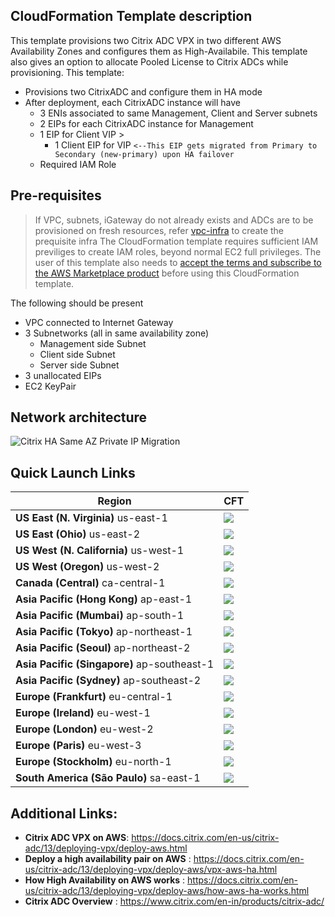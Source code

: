 ## CloudFormation Template description

This template provisions two Citrix ADC VPX in two different AWS Availability Zones and configures them as High-Availabile. This template also gives an option to allocate Pooled License to Citrix ADCs while provisioning.
This template:
- Provisions two CitrixADC and configure them in HA mode
- After deployment, each CitrixADC instance will have
  - 3 ENIs associated to same Management, Client and Server subnets
  - 2 EIPs for each CitrixADC instance for Management
  - 1 EIP for Client VIP >
	- 1 Client EIP for VIP `<--This EIP gets migrated from Primary to Secondary (new-primary) upon HA failover`
  - Required IAM Role


## Pre-requisites
> If VPC, subnets, iGateway do not already exists and ADCs are to be provisioned on fresh resources, refer [vpc-infra](../../vpc-infra/) to create the prequisite infra
The CloudFormation template requires sufficient IAM previliges to create IAM roles, beyond normal EC2 full privileges. The user of this template also needs to [accept the terms and subscribe to the AWS Marketplace product](https://aws.amazon.com/marketplace/pp/B00AA01BOE/) before using this CloudFormation template.
<p>The following should be present</p>

- VPC connected to Internet Gateway
- 3 Subnetworks (all in same availability zone)
    - Management side Subnet
    - Client side Subnet
    - Server side Subnet
- 3 unallocated EIPs
- EC2 KeyPair


## Network architecture
![Citrix HA Same AZ Private IP Migration](https://docs.citrix.com/en-us/citrix-adc/media/aws-ha-pip-migration.png)


## Quick Launch Links
|Region|CFT|
|--|--|
|**US East (N. Virginia)** us-east-1|[![](https://s3.amazonaws.com/cloudformation-examples/cloudformation-launch-stack.png)](https://console.aws.amazon.com/cloudformation/home?region=us-east-1#/stacks/new?templateURL=https://s3.amazonaws.com/citrixadc-automation/templates/high-availability/same-availability-zone/ha-3nic-same-az.yaml)|
|**US East (Ohio)** us-east-2|[![](https://s3.amazonaws.com/cloudformation-examples/cloudformation-launch-stack.png)](https://console.aws.amazon.com/cloudformation/home?region=us-east-2#/stacks/new?templateURL=https://s3.amazonaws.com/citrixadc-automation/templates/high-availability/same-availability-zone/ha-3nic-same-az.yaml)|
|**US West (N. California)** us-west-1|[![](https://s3.amazonaws.com/cloudformation-examples/cloudformation-launch-stack.png)](https://console.aws.amazon.com/cloudformation/home?region=us-west-1#/stacks/new?templateURL=https://s3.amazonaws.com/citrixadc-automation/templates/high-availability/same-availability-zone/ha-3nic-same-az.yaml)|
|**US West (Oregon)** us-west-2|[![](https://s3.amazonaws.com/cloudformation-examples/cloudformation-launch-stack.png)](https://console.aws.amazon.com/cloudformation/home?region=us-west-2#/stacks/new?templateURL=https://s3.amazonaws.com/citrixadc-automation/templates/high-availability/same-availability-zone/ha-3nic-same-az.yaml)|
|**Canada (Central)** ca-central-1|[![](https://s3.amazonaws.com/cloudformation-examples/cloudformation-launch-stack.png)](https://console.aws.amazon.com/cloudformation/home?region=ca-central-1#/stacks/new?templateURL=https://s3.amazonaws.com/citrixadc-automation/templates/high-availability/same-availability-zone/ha-3nic-same-az.yaml)|
|**Asia Pacific (Hong Kong)** ap-east-1|[![](https://s3.amazonaws.com/cloudformation-examples/cloudformation-launch-stack.png)](https://console.aws.amazon.com/cloudformation/home?region=ap-east-1#/stacks/new?templateURL=https://s3.amazonaws.com/citrixadc-automation/templates/high-availability/same-availability-zone/ha-3nic-same-az.yaml)|
|**Asia Pacific (Mumbai)** ap-south-1|[![](https://s3.amazonaws.com/cloudformation-examples/cloudformation-launch-stack.png)](https://console.aws.amazon.com/cloudformation/home?region=ap-south-1#/stacks/new?templateURL=https://s3.amazonaws.com/citrixadc-automation/templates/high-availability/same-availability-zone/ha-3nic-same-az.yaml)|
|**Asia Pacific (Tokyo)** ap-northeast-1|[![](https://s3.amazonaws.com/cloudformation-examples/cloudformation-launch-stack.png)](https://console.aws.amazon.com/cloudformation/home?region=ap-northeast-1#/stacks/new?templateURL=https://s3.amazonaws.com/citrixadc-automation/templates/high-availability/same-availability-zone/ha-3nic-same-az.yaml)|
|**Asia Pacific (Seoul)** ap-northeast-2|[![](https://s3.amazonaws.com/cloudformation-examples/cloudformation-launch-stack.png)](https://console.aws.amazon.com/cloudformation/home?region=ap-northeast-2#/stacks/new?templateURL=https://s3.amazonaws.com/citrixadc-automation/templates/high-availability/same-availability-zone/ha-3nic-same-az.yaml)|
|**Asia Pacific (Singapore)** ap-southeast-1|[![](https://s3.amazonaws.com/cloudformation-examples/cloudformation-launch-stack.png)](https://console.aws.amazon.com/cloudformation/home?region=ap-southeast-1#/stacks/new?templateURL=https://s3.amazonaws.com/citrixadc-automation/templates/high-availability/same-availability-zone/ha-3nic-same-az.yaml)|
|**Asia Pacific (Sydney)** ap-southeast-2|[![](https://s3.amazonaws.com/cloudformation-examples/cloudformation-launch-stack.png)](https://console.aws.amazon.com/cloudformation/home?region=ap-southeast-2#/stacks/new?templateURL=https://s3.amazonaws.com/citrixadc-automation/templates/high-availability/same-availability-zone/ha-3nic-same-az.yaml)|
|**Europe (Frankfurt)** eu-central-1|[![](https://s3.amazonaws.com/cloudformation-examples/cloudformation-launch-stack.png)](https://console.aws.amazon.com/cloudformation/home?region=eu-central-1#/stacks/new?templateURL=https://s3.amazonaws.com/citrixadc-automation/templates/high-availability/same-availability-zone/ha-3nic-same-az.yaml)|
|**Europe (Ireland)** eu-west-1|[![](https://s3.amazonaws.com/cloudformation-examples/cloudformation-launch-stack.png)](https://console.aws.amazon.com/cloudformation/home?region=eu-west-1#/stacks/new?templateURL=https://s3.amazonaws.com/citrixadc-automation/templates/high-availability/same-availability-zone/ha-3nic-same-az.yaml)|
|**Europe (London)** eu-west-2|[![](https://s3.amazonaws.com/cloudformation-examples/cloudformation-launch-stack.png)](https://console.aws.amazon.com/cloudformation/home?region=eu-west-2#/stacks/new?templateURL=https://s3.amazonaws.com/citrixadc-automation/templates/high-availability/same-availability-zone/ha-3nic-same-az.yaml)|
|**Europe (Paris)** eu-west-3|[![](https://s3.amazonaws.com/cloudformation-examples/cloudformation-launch-stack.png)](https://console.aws.amazon.com/cloudformation/home?region=eu-west-3#/stacks/new?templateURL=https://s3.amazonaws.com/citrixadc-automation/templates/high-availability/same-availability-zone/ha-3nic-same-az.yaml)|
|**Europe (Stockholm)** eu-north-1|[![](https://s3.amazonaws.com/cloudformation-examples/cloudformation-launch-stack.png)](https://console.aws.amazon.com/cloudformation/home?region=eu-north-1#/stacks/new?templateURL=https://s3.amazonaws.com/citrixadc-automation/templates/high-availability/same-availability-zone/ha-3nic-same-az.yaml)|
|**South America (São Paulo)** sa-east-1|[![](https://s3.amazonaws.com/cloudformation-examples/cloudformation-launch-stack.png)](https://console.aws.amazon.com/cloudformation/home?region=sa-east-1#/stacks/new?templateURL=https://s3.amazonaws.com/citrixadc-automation/templates/high-availability/same-availability-zone/ha-3nic-same-az.yaml)|


## Additional Links:
- **Citrix ADC VPX on AWS**: https://docs.citrix.com/en-us/citrix-adc/13/deploying-vpx/deploy-aws.html
- **Deploy a high availability pair on AWS** : https://docs.citrix.com/en-us/citrix-adc/13/deploying-vpx/deploy-aws/vpx-aws-ha.html
- **How High Availability on AWS works** : https://docs.citrix.com/en-us/citrix-adc/13/deploying-vpx/deploy-aws/how-aws-ha-works.html
- **Citrix ADC Overview** : https://www.citrix.com/en-in/products/citrix-adc/
